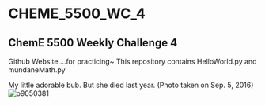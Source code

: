 # CHEME_5500_WC_4

## ChemE 5500 Weekly Challenge 4

Github Website....for practicing~
This repository contains HelloWorld.py and mundaneMath.py

My little adorable bub. But she died last year.
(Photo taken on Sep. 5, 2016)
![p9050381](https://user-images.githubusercontent.com/35939162/36505727-6180ab7c-1722-11e8-9d3e-e555b68b725f.JPG)

